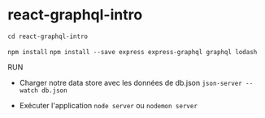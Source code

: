 # react-graphql-intro

`cd react-graphql-intro`

`npm install`
`npm install --save express express-graphql graphql lodash`

RUN
 - Charger notre data store avec les données de db.json
 `json-server --watch db.json` 
 
 - Exécuter l'application 
 `node server` ou `nodemon server`
